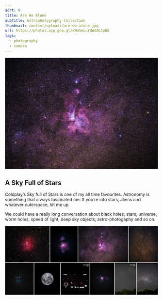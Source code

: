 ```yaml
---
sort: 0
title: Are We Alone
subTitle: Astrophotography Collection
thumbnail: content/uploads/are-we-alone.jpg
url: https://photos.app.goo.gl/kWnSeLuYdWdAGJpD8
tags:
  - photography
  - camera
---
```


![Are We Alone](content/uploads/carina-nebula.jpg)

## A Sky Full of Stars

Coldplay’s Sky full of Stars is one of my all time favourites. Astronomy is something that always fascinated me. If you’re into stars, aliens and whatever outerspace, hit me up.

We could have a really long conversation about black holes, stars, universe, worm holes, speed of light, deep sky objects, astro-photogaphy and so on.

![Are We Alone - Some Photos](content/uploads/awa-mixed.jpg)
